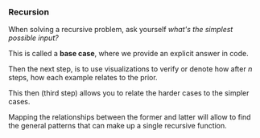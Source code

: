 ### Recursion

When solving a recursive problem, 
ask yourself *what's the simplest possible input?*

This is called a **base case**, where we provide
an explicit answer in code.

Then the next step, is to use visualizations
to verify or denote how after *n* steps,
how each example relates to the prior.

This then (third step) allows you to relate
the harder cases to the simpler cases.

Mapping the relationships between the former and latter
will allow to find the general
patterns that can make up a single 
recursive function.






